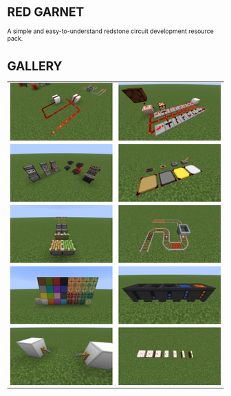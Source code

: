 # RED GARNET
A simple and easy-to-understand redstone circuit development resource pack.

# GALLERY
|||
|-|-|
![](imgs/dust.webp      )|![](imgs/circuit.webp )|
![](imgs/ddho.webp      )|![](imgs/input.webp   )|
![](imgs/piston.webp    )|![](imgs/rail.webp    )|
![](imgs/wool_bulb.webp )|![](imgs/cauldron.webp)|
![](imgs/tripwire.webp  )|![](imgs/cake.webp    )|
